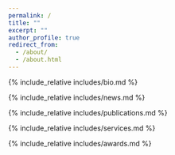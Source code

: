 ```yaml
---
permalink: /
title: ""
excerpt: ""
author_profile: true
redirect_from: 
  - /about/
  - /about.html
---
```


<span class='anchor' id='about-me'></span>

{% include_relative includes/bio.md %}

{% include_relative includes/news.md %}

{% include_relative includes/publications.md %}

{% include_relative includes/services.md %}

{% include_relative includes/awards.md %}

<script type='text/javascript' id='clustrmaps' src='//cdn.clustrmaps.com/map_v2.js?cl=f4f4f4&w=300&t=n&d=v8UxswgHWuwHnWQprnMhxroGwaIwImX60ACfv3hW7sI&co=86b7c1&cmo=6982ff&cmn=ff69a0&ct=020000'></script>
